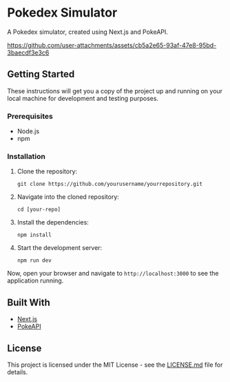 # Pokedex Simulator

A Pokedex simulator, created using Next.js and PokeAPI.

https://github.com/user-attachments/assets/cb5a2e65-93af-47e8-95bd-3baecdf3e3c6

## Getting Started

These instructions will get you a copy of the project up and running on your local machine for development and testing purposes.

### Prerequisites

- Node.js
- npm

### Installation

1. Clone the repository:
    ```
    git clone https://github.com/yourusername/yourrepository.git
    ```
2. Navigate into the cloned repository:
    ```
    cd [your-repo]
    ```
3. Install the dependencies:
    ```
    npm install
    ```
4. Start the development server:
    ```
    npm run dev
    ```

Now, open your browser and navigate to `http://localhost:3000` to see the application running.

## Built With

- [Next.js](https://nextjs.org/)
- [PokeAPI](https://pokeapi.co/)

## License

This project is licensed under the MIT License - see the [LICENSE.md](LICENSE.md) file for details.
